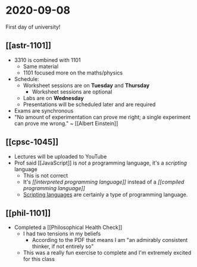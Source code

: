 # 2020-09-08
First day of university!
## [[astr-1101]]
- 3310 is combined with 1101
  - Same material
  - 1101 focused more on the maths/physics
- Schedule:
  - Worksheet sessions are on **Tuesday** and **Thursday**
    - Worksheet sessions are optional
  - Labs are on **Wednesday**
  - Presentations will be scheduled later and are required
- Exams are synchronous
- "No amount of experimentation can prove me right; a single experiment can prove me wrong." ~ [[Albert Einstein]]

## [[cpsc-1045]]
- Lectures will be uploaded to YouTube
- Prof said [[JavaScript]] is _not_ a programming language, it's a _scripting_ language
  - This is not correct
  - It's _[[interpreted programming language]]_ instead of a _[[compiled programming language]]_
  - [Scripting languages](https://en.wikipedia.org/wiki/Scripting_language) are certainly a type of programming language.

## [[phil-1101]]
- Completed a [[Philosophical Health Check]]
  - I had two tensions in my beliefs
    - According to the PDF that means I am "an admirably consistent thinker, if not entirely so"
  - This was a really fun exercise to complete and I'm extremely excited for this class

